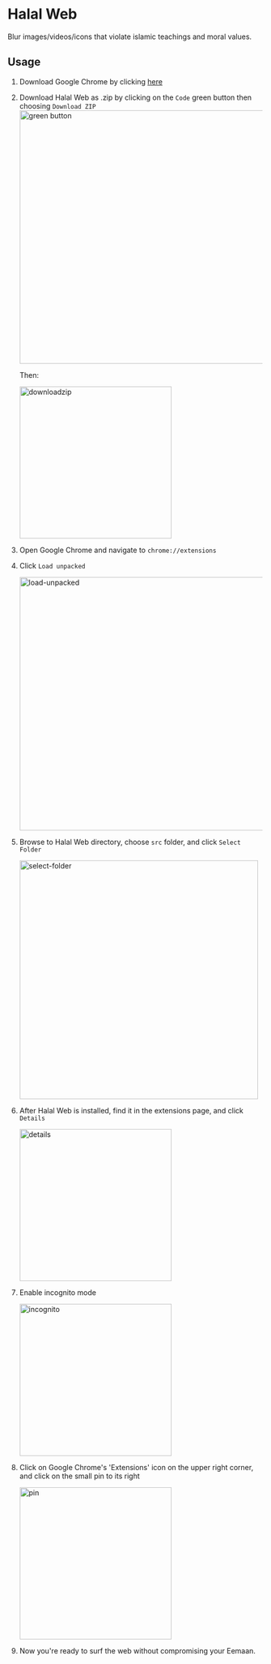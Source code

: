 # Halal Web
Blur images/videos/icons that violate islamic teachings and moral values.
## Usage

 1. Download Google Chrome by clicking [here](https://www.google.com/chrome/)
 2. Download Halal Web as .zip by clicking on the `Code` green button then choosing `Download ZIP`
    <img width="500" alt="green button" src="https://user-images.githubusercontent.com/35583330/221423366-def4b5c8-4d88-4e73-a363-c238d1673fc0.PNG">

    Then:

    <img width="300" alt="downloadzip" src="https://user-images.githubusercontent.com/35583330/221424973-6a6303f1-061a-41f5-92e4-79a41197957a.PNG">

 3. Open Google Chrome and navigate to `chrome://extensions`
 4. Click `Load unpacked`

    <img width="500" alt="load-unpacked" src="https://user-images.githubusercontent.com/35583330/221425135-7d061fad-f9e2-4544-8a27-387d3503f12a.PNG">

 4. Browse to Halal Web directory, choose `src` folder, and click `Select Folder`

    <img width="471" alt="select-folder" src="https://user-images.githubusercontent.com/35583330/221427967-55196be9-6044-4d4c-a962-7e426529dc77.PNG">

 5. After Halal Web is installed, find it in the extensions page, and click `Details`

    <img width="300" alt="details" src="https://user-images.githubusercontent.com/35583330/221425131-384020c6-b100-427f-b41a-eaa521571a16.PNG">

 6. Enable incognito mode

    <img width="300" alt="incognito" src="https://user-images.githubusercontent.com/35583330/221425175-c02e7ebc-d91a-4b7a-8a18-39cef2182d87.PNG">

 7. Click on Google Chrome's 'Extensions' icon on the upper right corner, and click on the small pin to its right

    <img width="300" alt="pin" src="https://user-images.githubusercontent.com/35583330/221425325-abccc5e0-8ac0-4ef9-9ca8-48a2e6a67b96.PNG">

 8. Now you're ready to surf the web without compromising your Eemaan. 
